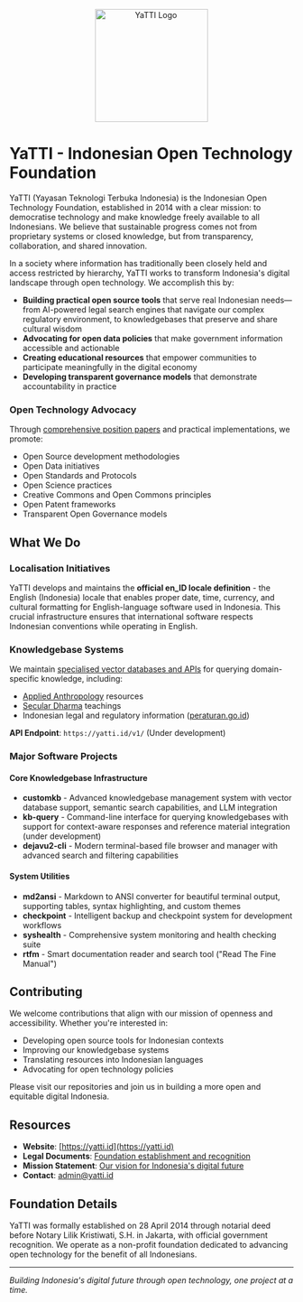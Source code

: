 <p align="center">
  <img src="https://yatti.id/images/logo.svg" alt="YaTTI Logo" width="200">
</p>

# YaTTI - Indonesian Open Technology Foundation

YaTTI (Yayasan Teknologi Terbuka Indonesia) is the Indonesian Open Technology Foundation, established in 2014 with a clear mission: to democratise technology and make knowledge freely available to all Indonesians. We believe that sustainable progress comes not from proprietary systems or closed knowledge, but from transparency, collaboration, and shared innovation.

In a society where information has traditionally been closely held and access restricted by hierarchy, YaTTI works to transform Indonesia's digital landscape through open technology. We accomplish this by:

- **Building practical open source tools** that serve real Indonesian needs—from AI-powered legal search engines that navigate our complex regulatory environment, to knowledgebases that preserve and share cultural wisdom
- **Advocating for open data policies** that make government information accessible and actionable
- **Creating educational resources** that empower communities to participate meaningfully in the digital economy
- **Developing transparent governance models** that demonstrate accountability in practice

### Open Technology Advocacy
Through [comprehensive position papers](https://yatti.id/statements/) and practical implementations, we promote:
- Open Source development methodologies
- Open Data initiatives
- Open Standards and Protocols
- Open Science practices
- Creative Commons and Open Commons principles
- Open Patent frameworks
- Transparent Open Governance models

## What We Do

### Localisation Initiatives

YaTTI develops and maintains the **official en_ID locale definition** - the English (Indonesia) locale that enables proper date, time, currency, and cultural formatting for English-language software used in Indonesia. This crucial infrastructure ensures that international software respects Indonesian conventions while operating in English.

### Knowledgebase Systems
We maintain [specialised vector databases and APIs](https://yatti.id/kb/) for querying domain-specific knowledge, including:
- [Applied Anthropology](https://yatti.id/kb/appliedanthropology.php) resources
- [Secular Dharma](https://yatti.id/kb/seculardharma.php) teachings
- Indonesian legal and regulatory information ([peraturan.go.id](https://yatti.id/kb/peraturan.go.id.php))

**API Endpoint**: `https://yatti.id/v1/` (Under development)

### Major Software Projects

#### Core Knowledgebase Infrastructure
- **customkb** - Advanced knowledgebase management system with vector database support, semantic search capabilities, and LLM integration
- **kb-query** - Command-line interface for querying knowledgebases with support for context-aware responses and reference material integration (under development)
- **dejavu2-cli** - Modern terminal-based file browser and manager with advanced search and filtering capabilities

#### System Utilities
- **md2ansi** - Markdown to ANSI converter for beautiful terminal output, supporting tables, syntax highlighting, and custom themes
- **checkpoint** - Intelligent backup and checkpoint system for development workflows
- **syshealth** - Comprehensive system monitoring and health checking suite
- **rtfm** - Smart documentation reader and search tool ("Read The Fine Manual")

## Contributing

We welcome contributions that align with our mission of openness and accessibility. Whether you're interested in:
- Developing open source tools for Indonesian contexts
- Improving our knowledgebase systems
- Translating resources into Indonesian languages
- Advocating for open technology policies

Please visit our repositories and join us in building a more open and equitable digital Indonesia.

## Resources

- **Website**: [https://yatti.id](https://yatti.id)
- **Legal Documents**: [Foundation establishment and recognition](https://yatti.id/legal/)
- **Mission Statement**: [Our vision for Indonesia's digital future](https://yatti.id/statements/mission-statement.php)
- **Contact**: admin@yatti.id

## Foundation Details

YaTTI was formally established on 28 April 2014 through notarial deed before Notary Lilik Kristiwati, S.H. in Jakarta, with official government recognition. We operate as a non-profit foundation dedicated to advancing open technology for the benefit of all Indonesians.

---

*Building Indonesia's digital future through open technology, one project at a time.*
